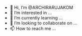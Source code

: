 - 👋 Hi, I’m @ARCHIRARUJAKOM
- 👀 I’m interested in ...
- 🌱 I’m currently learning ...
- 💞️ I’m looking to collaborate on ...
- 📫 How to reach me ...

<!---
ARCHIRARUJAKOM/ARCHIRARUJAKOM is a ✨ special ✨ repository because its `README.md` (this file) appears on your GitHub profile.
You can click the Preview link to take a look at your changes.
--->
